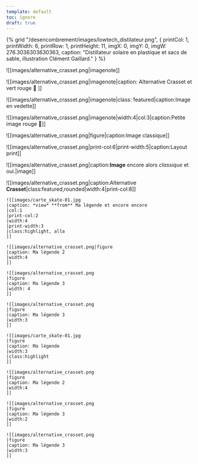 ```yaml
---
template: default
toc: ignore
draft: true
---
```

{% grid "/desencombrement/images/lowtech_distilateur.png", { 
  printCol: 1,
  printWidth: 6,
  printRow: 1,
  printHeight: 11,
  imgX: 0,
  imgY: 0,
  imgW: 276.3036303630363,
  caption: "Distillateur solaire en plastique et sacs de sable, illustration Clément Gaillard."
} %}


![[images/alternative_crasset.png|imagenote]]


![[images/alternative_crasset.png|imagenote|caption: Alternative Crasset et vert rouge 💄 ]]


![[images/alternative_crasset.png|imagenote|class: featured|caption:Image en vedette]]




![[images/alternative_crasset.png|imagenote|width:4|col:3|caption:Petite image rouge 💄]]


![[images/alternative_crasset.png|figure|caption:Image classique]]

![[images/alternative_crasset.png|print-col:6|print-width:5|caption:Layout print]]

![[images/alternative_crasset.png|caption:**Image** encore alors *classique* et oui.|image]]


![[images/alternative_crasset.png|caption:Alternative **Crasset**|class:featured,rounded|width:4|print-col:8]]


```columnGrid
![[images/carte_skate-01.jpg
|caption: *view* **from** Ma légende et encore encore
|col:1
|print-col:2
|width:4
|print-width:3
|class:highlight, alla
]]

![[images/alternative_crasset.png|figure
|caption: Ma légende 2
|width:4
]]

![[images/alternative_crasset.png
|figure
|caption: Ma légende 3
|width: 4
]]

![[images/alternative_crasset.png
|figure
|caption: Ma légende 3
|width:3
]]

![[images/carte_skate-01.jpg
|figure
|caption: Ma légende
|width:3
|class:highlight
]]

![[images/alternative_crasset.png
|figure
|caption: Ma légende 2
|width:4
]]

![[images/alternative_crasset.png
|figure
|caption: Ma légende 3
|width:2
]]

![[images/alternative_crasset.png
|figure
|caption: Ma légende 3
|width:3
]]
```